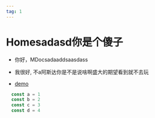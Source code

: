 ```yaml
---
tag: 1
---
```


# Homesadasd你是个傻子

- 你好，MDocsadaaddsaasdass

- 我很好, 不a阿斯达你是不是说啥啊盛大的期望看到就不去玩

- [demo](./README.md)

``` js
  const a = 1
  const b = 2
  const c = 3
  const d = 4
```